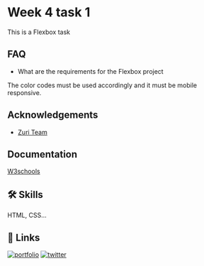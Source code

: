 
# Week 4 task 1

This is a Flexbox task
## FAQ

- What are the requirements for the  Flexbox project

The color codes must be used accordingly and it must be mobile responsive.


## Acknowledgements

 - [Zuri Team](https://w2.zuriboard.com/)
  [](https://github.com/matiassingers/awesome-readme)
  [](https://bulldogjob.com/news/449-how-to-write-a-good-readme-for-your-github-project)


## Documentation

[W3schools](https://www.w3schools.com/)


## 🛠 Skills
HTML, CSS...


## 🔗 Links
[![portfolio](https://img.shields.io/badge/my_portfolio-000?style=for-the-badge&logo=ko-fi&logoColor=white)](https://homepage.oluwanifemiteme.repl.co/)
[![twitter](https://img.shields.io/badge/twitter-1DA1F2?style=for-the-badge&logo=twitter&logoColor=white)](https://twitter.com/niffyby1234)

